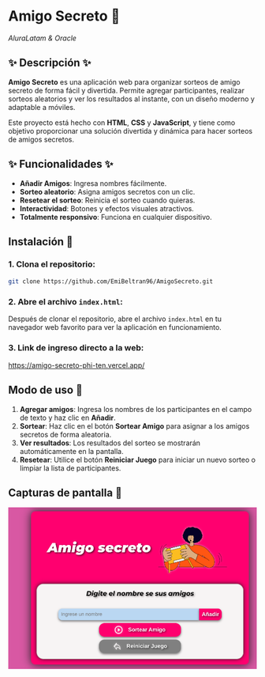 # Amigo Secreto 🎁
*AluraLatam & Oracle*

## ✨ Descripción ✨
**Amigo Secreto** es una aplicación web para organizar sorteos de amigo secreto de forma fácil y divertida. Permite agregar participantes, realizar sorteos aleatorios y ver los resultados al instante, con un diseño moderno y adaptable a móviles.

Este proyecto está hecho con **HTML**, **CSS** y **JavaScript**, y tiene como objetivo proporcionar una solución divertida y dinámica para hacer sorteos de amigos secretos.

## ✨ Funcionalidades ✨
- **Añadir Amigos**: Ingresa nombres fácilmente.
- **Sorteo aleatorio**: Asigna amigos secretos con un clic.
- **Resetear el sorteo**: Reinicia el sorteo cuando quieras.
- **Interactividad**: Botones y efectos visuales atractivos.
- **Totalmente responsivo**: Funciona en cualquier dispositivo.

## Instalación 🔧
### 1. Clona el repositorio:
```bash
git clone https://github.com/EmiBeltran96/AmigoSecreto.git
```

### 2. Abre el archivo `index.html`:
Después de clonar el repositorio, abre el archivo `index.html` en tu navegador web favorito para ver la aplicación en funcionamiento.

### 3. Link de ingreso directo a la web:
https://amigo-secreto-phi-ten.vercel.app/

## Modo de uso 📝
1. **Agregar amigos**: Ingresa los nombres de los participantes en el campo de texto y haz clic en **Añadir**.
2. **Sortear**: Haz clic en el botón **Sortear Amigo** para asignar a los amigos secretos de forma aleatoria.
3. **Ver resultados**: Los resultados del sorteo se mostrarán automáticamente en la pantalla.
4. **Resetear**: Utilice el botón **Reiniciar Juego** para iniciar un nuevo sorteo o limpiar la lista de participantes.

## Capturas de pantalla 📸
![Texto alternativo](assets/muestra_amigo_secreto.png)
